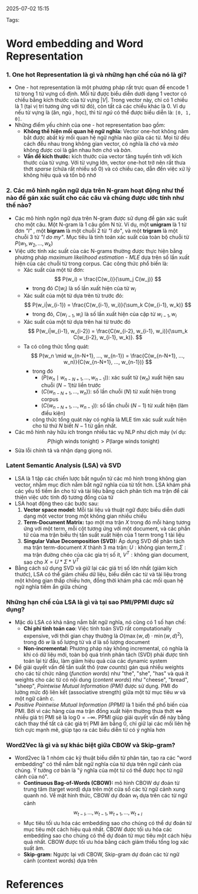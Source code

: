 2025-07-02 15:15


Tags:

# Word embedding and Word Representation

### 1. One hot Representation là gì và những hạn chế của nó là gì?
-  One - hot representation là một phương pháp rất trực quan để encode 1 từ trong 1 từ vựng cố định. Mỗi từ được biểu diễn dưới dạng 1 vector có chiều bằng kích thước của từ vựng $|V|$. Trong vector này, chỉ có 1 chiều là 1 (tại vị trí tương ứng với từ đó), còn tất cả các chiều khác là 0. Ví dụ nếu từ vựng là (ăn, ngủ , học), thì từ *ngủ* có thể được biểu diễn là: `[0, 1, 0]`.
-  Những điểm yếu chính của one - hot representation bao gồm: 
	-  **Không thể hiện mối quan hệ ngữ nghĩa:** Vector one-hot không năm bắt được abất kỳ mối quan hệ ngữ nghĩa nào giữa các từ. Mọi từ đều cách đều nhau trong không gian vector, có nghĩa là *chó* và *mèo* không được coi là gần nhau hơn *chó* và *bàn*.
	- **Vấn đề kích thước:** kích thước của vector tăng tuyến tính với kích thước của từ vựng. Với từ vựng lớn, vector one-hot trở nên rất thưa thớt *sparse* (chứa rất nhiều số 0) và có chiều cao, dẫn đến việc xử lý không hiệu quả và tốn bộ nhớ 
### 2. Các mô hình ngôn ngữ dựa trên N-gram hoạt động như thế nào để gán xác suất cho các câu và chúng được ước tính như thế nào?
-  Các mô hình ngôn ngữ dựa trên N-gram được sử dụng để gán xác suất cho một câu. Một N-gram là 1 câu gồm N từ. Ví dụ, một **unigram** là 1 từ đơn *"I"* , một **bigram** là một chuỗi 2 từ *"I do"*, và một **trigram** là một chuỗi 3 từ *"I do my"*. Mục tiêu là tính toán xác suất của toàn bộ chuỗi từ $P(w_1, w_2, \dots, w_k)$
-  Việc ước tính xác suất của các N-grams thường được thực hiện bằng phương pháp *maximum likelihood estimation - MLE* dựa trên số lần xuất hiện của các chuỗi từ trong corpus. Các công thức phổ biến là: 
	- Xác suất của một từ đơn: $$ P(w_i) = \frac{C(w_i)}{\sum_j C(w_j)} $$
		- trong đó $C(w_i)$ là số lần xuất hiện của từ $w_i$
	- Xác suất của một từ dựa trên từ trước đó: $$ P(w_i|w_{i-1}) = \frac{C(w_{i-1}, w_i)}{\sum_k C(w_{i-1}, w_k)} $$
		- trong đó, $C(w_{i-1}, w_i)$ là số lần xuất hiện của cặp từ $w_{i-1}, w_i$
	- Xác suất của một từ dựa trên hai từ trước đó $$ P(w_i|w_{i-1}, w_{i-2}) = \frac{C(w_{i-2}, w_{i-1}, w_i)}{\sum_k C(w_{i-2}, w_{i-1}, w_k)}. $$
	- Ta có công thức tỗng quát: $$
P(w_n \mid w_{n-N+1}, ..., w_{n-1}) = \frac{C(w_{n-N+1}, ..., w_n)}{C(w_{n-N+1}, ..., w_{n-1})}
$$
		- trong đó 
			- $( P(w_n \mid w_{n-N+1}, ..., w_{n-1}))$: xác suất từ $( w_n )$ xuất hiện sau chuỗi $( N-1 )$từ liền trước
			- $( C(w_{n-N+1}, ..., w_n) )$: số lần chuỗi $( N )$ từ xuất hiện trong corpus
			- $( C(w_{n-N+1}, ..., w_{n-1}) )$: số lần chuỗi $( N-1 )$ từ xuất hiện (làm điều kiện)
		- công thức tổng quát này có nghĩa là MLE tìm xác suất xuất hiện cho từ thứ $N$ biết $N-1$ từ gần nhất.
- Các mô hình này hữu ích trongn nhiều tác vụ NLP như dịch máy (ví dụ: $$P(\text{high winds tonight}) > P(\text{large winds tonight})$$
- Sửa lỗi chính tả và nhận dạng giọng nói.
### Latent Semantic Analysis (LSA) và SVD 
- LSA  là 1 tập các chiến lược bắt nguồn từ các mô hình trong không gian vector, nhằm mục đích nắm bắt ngữ nghĩa của từ tốt hơn. LSA khám phá các yếu tố tiềm ẩn cho từ và tài liệu bằng cách phân tích ma trận để cải thiện việc ước tính độ tương đồng của từ  
- LSA hoạt động theo các bước sau: 
	1. **Vector space model:** Mỗi tài liệu và thuật ngữ được biểu diễn dưới dạng một vector trong một không gian nhiều chiều 
	2. **Term-Document Matrix:** tạo một ma trận $X$ trong đó mỗi hàng tương ứng với một term, mỗi cột tương ứng với một document, và các phần tử của ma trận biểu thị tần suất xuất hiện của 1 term trong 1 tài liệu
	3. **Singular Value Decomposition (SVD):** Áp dụng SVD để phân tách ma trận term-document $X$ thành 3 ma trận: $U : \text{không gian term}$,$\Sigma : \text{ma trận đường chéo của các gía trị số ít}$, $V^T : \text{không gian document}$, sao cho $X = U*\Sigma*V^T$
- Bằng cách sử dụng SVD và giữ lại các giá trị số lớn nhất (giảm kích thước), LSA có thể giảm chiều dữ liệu, biểu diễn các từ và tài liệu trong một không gian thấp chiều hơn, đồng thời khám phá các mối quan hệ ngữ nghĩa tiềm ẩn giữa chúng 
### Những hạn chế của LSA là gì và tại sao PMI/PPMI  được sử dụng? 
- Mặc dù LSA có khả năng nắm bắt ngữ nghĩa, nó cũng có 1 số hạn chế:
	- **Chi phí tính toán cao**: Việc tính toán SVD rất computationally expensive, với thời gian chạy thường là $O(\max(w, d) \cdot \min(w,d)^2)$, trong đó $w$ là số lượng từ và $d$ là số lượng document
	- **Non-incremental:** Phương pháp này không incremental, có nghĩa là khi có dữ liệu mới, toàn bộ quá trình phân tách (SVD) phải được tính toán lại từ đầu, làm giảm hiệu quả của các dynamic system
- Để giải quyết vấn đề tần suất thô (*raw counts*) gán quá nhiều weights cho các từ chức năng (*function words*) như "the", "she", "has" và quá ít weights cho các từ có nội dung (*content words*) như "cheese", "bread", "sheep", *Pointwise Mutual Information (PMI)* được sử dụng. PMI đo lường mức độ liên kết (associative strength) giữa một từ mục tiêu $w$ và một ngữ cảnh $c$.
- *Positive Pointwise Mutual Information (PPMI)* là 1 biến thể phổ biến của PMI. Bởi vì các hàng của ma trận đồng xuất hiện thường thưa thớt <=> nhiều giá trị PMI sẽ là $\log 0 = -\infty$. PPMI giúp giải quyết vấn đề này bằng cách thay thế tất  cả các giá trị PMI âm bằng 0, chỉ giữ lại các mối liên hệ tích cực mạnh mẽ, giúp tạo ra các biểu diễn từ có ý nghĩa hơn 
### Word2Vec là gì và sự khác biệt giữa CBOW và Skip-gram?
- Word2vec là 1 nhóm các kỹ thuật biểu diễn từ phân tán, tạo ra các "word embedding" có thể nắm bắt ngữ nghĩa của từ dựa trên ngữ cảnh của chúng. Ý tưởng cơ bản là "ý nghĩa của một từ có thể được học từ ngữ cảnh của nó".
	- **Continuous Bag-of-Words (CBOW):** mô hình CBOW dự đoán từ trung tâm (target word) dựa trên một cửa sổ các từ ngữ cảnh xung quanh nó. Về mặt hình thức, CBOW dự đoán $w_t$ dựa trên các từ ngữ cảnh $$w_{t-l}, \ldots, w_{t-1}, w_{t+1}, \ldots, w_{t+l}$$
	- Mục tiêu tối ưu hóa các embedding sao cho chúng có thể dự đoán từ mục tiêu một cách hiệu quả nhất. CBOW được tối ưu hóa các embedding sao cho chúng có thể dự đoán từ mục tiêu một cách hiệu quả nhất. CBOW được tối ưu hóa bằng cách giảm thiểu tổng log xác suất âm.
	- **Skip-gram:** Ngược lại với CBOW, Skip-gram dự đoán các từ ngữ cảnh (context words) dựa trên 
# References
